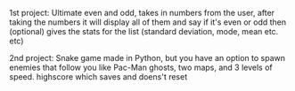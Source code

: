 1st project: Ultimate even and odd, takes in numbers from the user, after taking the numbers it will display all of them and say if it's even or odd then (optional) gives the stats for the list (standard deviation, mode, mean etc. etc)

2nd project: Snake game made in Python, but you have an option to spawn enemies that follow you like Pac-Man ghosts, two maps, and 3 levels of speed. highscore which saves and doens't reset

